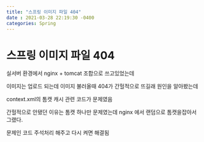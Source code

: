 ```yaml
---
title: "스프링 이미지 파일 404"
date : 2021-03-28 22:19:30 -0400
categories: Spring
---
```



# 스프링 이미지 파일 404

실서버 환경에서 nginx + tomcat 조합으로 쓰고있었는데

이미지는 업로드 되는데 이미지 불러올때 404가 간헐적으로 뜨길래 원인을 알아봤는데

context.xml의 톰캣 캐시 관련 코드가 문제였음

간헐적으로 안됐던 이유는 톰캣 하나만 문제였는데 nginx 에서 랜덤으로 톰캣을잡아서 그랬다.

문제인 코드 주석처리 해주고 다시 켜면 해결됨
